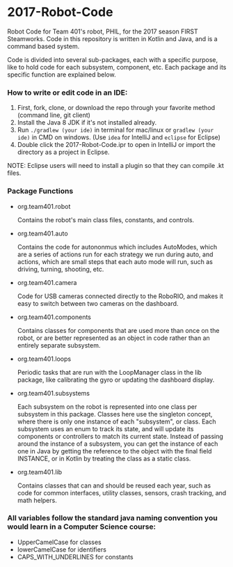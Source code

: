 # 2017-Robot-Code
Robot Code for Team 401's robot, PHIL, for the 2017 season FIRST Steamworks. Code in this repository is written in Kotlin and Java, and is a command based system.

Code is divided into several sub-packages, each with a specific purpose, like to hold code for each subsystem, component, etc. Each package and its specific function are explained below.

### How to write or edit code in an IDE:
1. First, fork, clone, or download the repo through your favorite method (command line, git client)
2. Install the Java 8 JDK if it's not installed already.
3. Run `./gradlew (your ide)` in terminal for mac/linux or `gradlew (your ide)` in CMD on windows. (Use `idea` for IntelliJ and `eclipse` for Eclipse)
4. Double click the 2017-Robot-Code.ipr to open in IntelliJ or import the directory as a project in Eclipse.

NOTE: Eclipse users will need to install a plugin so that they can compile .kt files.

### Package Functions
* org.team401.robot

    Contains the robot's main class files, constants, and controls.
    
* org.team401.auto

    Contains the code for autononmus which includes AutoModes, which are a series of actions run for each strategy we run during auto, and actions, which are small steps that each auto mode will run, such as driving, turning, shooting, etc.
    
* org.team401.camera

    Code for USB cameras connected directly to the RoboRIO, and makes it easy to switch between two cameras on the dashboard.
    
* org.team401.components

    Contains classes for components that are used more than once on the robot, or are better represented as an object in code rather than an entirely separate subsystem.
    
* org.team401.loops

    Periodic tasks that are run with the LoopManager class in the lib package, like calibrating the gyro or updating the dashboard display.
    
* org.team401.subsystems

    Each subsystem on the robot is represented into one class per subsystem in this package. Classes here use the singleton concept, where there is only one instance of each "subsystem", or class. Each subsystem uses an enum to track its state, and will update its components or controllers to match its current state. Instead of passing around the instance of a subsystem, you can get the instance of each one in Java by getting the reference to the object with the final field INSTANCE, or in Kotlin by treating the class as a static class.
    
* org.team401.lib

    Contains classes that can and should be reused each year, such as code for common interfaces, utility classes, sensors, crash tracking, and math helpers.
    
### All variables follow the standard java naming convention you would learn in a Computer Science course:
* UpperCamelCase for classes
* lowerCamelCase for identifiers
* CAPS_WITH_UNDERLINES for constants